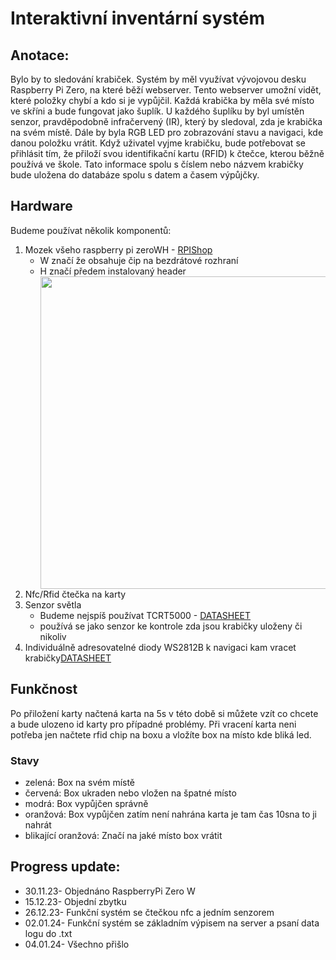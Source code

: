 # Interaktivní inventární systém
## Anotace:
Bylo by to sledování krabiček. Systém by měl využívat vývojovou desku Raspberry Pi Zero, na které běží webserver. Tento webserver umožní vidět, které položky chybí a kdo si je vypůjčil. 
Každá krabička by měla své místo ve skříni a bude fungovat jako šuplík. U každého šuplíku by byl umístěn senzor, pravděpodobně infračervený (IR), který by sledoval, zda je krabička na svém místě. Dále by byla RGB LED pro zobrazování stavu a navigaci, kde danou položku vrátit.
Když uživatel vyjme krabičku, bude potřebovat se přihlásit tím, že přiloží svou identifikační kartu (RFID) k čtečce, kterou běžně používá ve škole. Tato informace spolu s číslem nebo názvem krabičky bude uložena do databáze spolu s datem a časem výpůjčky.

## Hardware
Budeme používat několik komponentů:
<ol>
  <li>Mozek všeho raspberry pi zeroWH - <a href="https://rpishop.cz/raspberry-pi-zero/685-raspberry-pi-zero-wh-4250236816296.html?gad_source=1&gclid=EAIaIQobChMIn8uG2eLtggMViIKDBx0NCALqEAQYASABEgIbhfD_BwE">RPIShop</a><ul>
  <li>W značí že obsahuje čip na bezdrátové rozhraní</li>
  <li>H značí předem instalovaný header</li>
  <img src="https://rpishop.cz/2519-large_default/raspberry-pi-zero-wh.jpg" width=500px;/>
  </ul></li>
  <li>Nfc/Rfid čtečka na karty</li>
  <li>Senzor světla <ul>
    <li>Budeme nejspíš používat TCRT5000 - <a href="https://pdf1.alldatasheet.com/datasheet-pdf/download/26406/VISHAY/TCRT5000.html">DATASHEET</a></li>
    <li>používá se jako senzor ke kontrole zda jsou krabičky uloženy či nikoliv</li>
  </ul>
  </li>
  <li>Individuálně adresovatelné diody WS2812B k navigaci kam vracet krabičky<a href="https://pdf1.alldatasheet.com/datasheet-pdf/download/1179113/WORLDSEMI/WS2812B.html">DATASHEET</a> </li>
</ol>
 
## Funkčnost
Po přiložení karty načtená karta na 5s v této době si můžete vzít co chcete a bude ulozeno id karty pro případné problémy.
Při vracení karta neni potřeba jen načtete rfid chip na boxu a vložíte box na místo kde bliká led.
### Stavy
<ul>
<li>zelená: Box na svém místě</li>
<li>červená: Box ukraden nebo vložen na špatné místo</li>
<li>modrá: Box vypůjčen správně</li>
<li>oranžová: Box vypůjčen zatím není nahrána karta je tam čas 10sna to ji nahrát</li>
<li>blikající oranžová: Značí na jaké místo box vrátit</li> 
</ul>

## Progress update:
<ul>
  <li>30.11.23- Objednáno RaspberryPi Zero W</li>
  <li>15.12.23- Objední zbytku</li>
  <li>26.12.23- Funkční systém se čtečkou nfc a jedním senzorem</li>
  <li>02.01.24- Funkční systém se základním výpisem na server a psaní data logu do .txt</li>
  <li>04.01.24- Všechno přišlo</li>
  
</ul>
